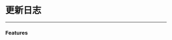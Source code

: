 # 更新日志
<!-- {.md} -->

----
<!-- {.md} -->

<!-- ## [0.1.2](https://github.com/Eamonnzhang/vue-cards/compare/v0.1.1...v0.1.2) (2019-03-19) -->
<!-- {.md} -->



<!-- ## [0.1.1](https://github.com/Eamonnzhang/vue-cards/compare/744a43d...v0.1.1) (2019-03-18) -->
<!-- {.md} -->


### Features
<!-- {.md} -->

<!-- * init project ([744a43d](https://github.com/Eamonnzhang/vue-cards/commit/744a43d)) -->
<!-- {.md} -->

